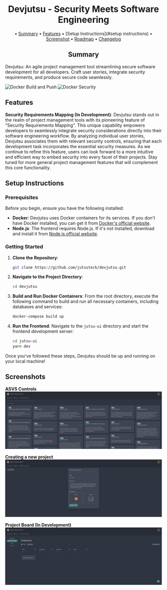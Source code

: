 <div align="center">

# Devjutsu - Security Meets Software Engineering

•
[Summary](#summary)
•
[Features](#features)
•
[Setup Instructions](#setup instructions)
•
[Screenshot](#screenshots)
•
[Roadmap](/ROADMAP.md)
•
[Changelog](/CHANGELOG.md)

## Summary

</div>

Devjutsu: An agile project management tool streamlining secure software development for all developers. Craft user stories, integrate security requirements, and produce secure code seamlessly.

![Docker Build and Push](https://github.com/jutsuteck/devjutsu/actions/workflows/docker-build-push.yml/badge.svg)
![Docker Security](https://github.com/jutsuteck/devjutsu/actions/workflows/docker-trivy-scan.yml/badge.svg)

## Features

**Security Requirements Mapping (In Development)**: Devjutsu stands out in the realm of project management tools with its pioneering feature of "Security Requirements Mapping". This unique capability empowers developers to seamlessly integrate security considerations directly into their software engineering workflow. By analyzing individual user stories, Devjutsu associates them with relevant security controls, ensuring that each development task incorporates the essential security measures. As we continue to refine this feature, users can look forward to a more intuitive and efficient way to embed security into every facet of their projects. Stay tuned for more general project management features that will complement this core functionality.

## Setup Instructions

### **Prerequisites**

Before you begin, ensure you have the following installed:

- **Docker**: Devjutsu uses Docker containers for its services. If you don't have Docker installed, you can get it from [Docker's official website](https://www.docker.com/get-started).
- **Node.js**: The frontend requires Node.js. If it's not installed, download and install it from [Node.js official website](https://nodejs.org/).

### **Getting Started**

1. **Clone the Repository**:

   ```bash
   git clone https://github.com/jutsuteck/devjutsu.git
   ```

2. **Navigate to the Project Directory**:

   ```bash
   cd devjutsu
   ```

3. **Build and Run Docker Containers**:
   From the root directory, execute the following command to build and run all necessary containers, including databases and services:

   ```bash
   docker-compose build up
   ```

4. **Run the Frontend**:
   Navigate to the `jutsu-ui` directory and start the frontend development server:
   ```bash
   cd jutsu-ui
   yarn dev
   ```

Once you've followed these steps, Devjutsu should be up and running on your local machine!

## Screenshots

**ASVS Controls**
![Asvs](./docs/asvs-checklist.png)

**Creating a new project**
![create project](./docs/create-project.png)

**Project Board (In Development)**
![project board](./docs/project-board.png)
